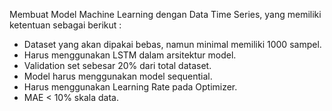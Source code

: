 Membuat Model Machine Learning dengan Data Time Series, yang memiliki ketentuan sebagai berikut :
- Dataset yang akan dipakai bebas, namun minimal memiliki 1000 sampel.
- Harus menggunakan LSTM dalam arsitektur model.
- Validation set sebesar 20% dari total dataset.
- Model harus menggunakan model sequential.
- Harus menggunakan Learning Rate pada Optimizer.
- MAE < 10% skala data.
